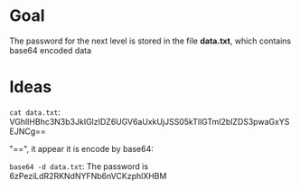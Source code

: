 # Goal

The password for the next level is stored in the file **data.txt**, which contains base64 encoded data



# Ideas

`cat data.txt`:
VGhlIHBhc3N3b3JkIGlzIDZ6UGV6aUxkUjJSS05kTllGTmI2blZDS3pwaGxYSEJNCg==

"==", it appear it is encode by base64:

`base64 -d data.txt`:
The password is 6zPeziLdR2RKNdNYFNb6nVCKzphlXHBM

